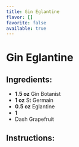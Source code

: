 ```yaml
---
title: Gin Eglantine
flavor: []
favorite: false
available: true
---
```

# Gin Eglantine

## Ingredients:
- **1.5 oz** Gin Botanist
- **1 oz** St Germain
- **0.5 oz** Eglantine
- **1**
- Dash Grapefruit

## Instructions:



